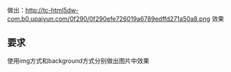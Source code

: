 做出：http://tc-html5dw-com.b0.upaiyun.com/0f290/0f290efe726019a6789edffd271a50a8.png 效果

## 要求
使用img方式和background方式分别做出图片中效果
